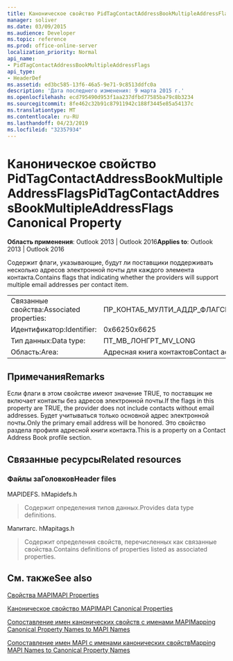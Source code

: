 ```yaml
---
title: Каноническое свойство PidTagContactAddressBookMultipleAddressFlags
manager: soliver
ms.date: 03/09/2015
ms.audience: Developer
ms.topic: reference
ms.prod: office-online-server
localization_priority: Normal
api_name:
- PidTagContactAddressBookMultipleAddressFlags
api_type:
- HeaderDef
ms.assetid: ed3bc585-13f6-46a5-9e71-9c8513ddfc0a
description: 'Дата последнего изменения: 9 марта 2015 г.'
ms.openlocfilehash: ecd795490d953f1aa237dfbd77585ba79c8b3234
ms.sourcegitcommit: 8fe462c32b91c87911942c188f3445e85a54137c
ms.translationtype: MT
ms.contentlocale: ru-RU
ms.lasthandoff: 04/23/2019
ms.locfileid: "32357934"
---
```

# <a name="pidtagcontactaddressbookmultipleaddressflags-canonical-property"></a><span data-ttu-id="bf72b-103">Каноническое свойство PidTagContactAddressBookMultipleAddressFlags</span><span class="sxs-lookup"><span data-stu-id="bf72b-103">PidTagContactAddressBookMultipleAddressFlags Canonical Property</span></span>

  
  
<span data-ttu-id="bf72b-104">**Область применения**: Outlook 2013 | Outlook 2016</span><span class="sxs-lookup"><span data-stu-id="bf72b-104">**Applies to**: Outlook 2013 | Outlook 2016</span></span> 
  
<span data-ttu-id="bf72b-105">Содержит флаги, указывающие, будут ли поставщики поддерживать несколько адресов электронной почты для каждого элемента контакта.</span><span class="sxs-lookup"><span data-stu-id="bf72b-105">Contains flags that indicating whether the providers will support multiple email addresses per contact item.</span></span>
  
|||
|:-----|:-----|
|<span data-ttu-id="bf72b-106">Связанные свойства:</span><span class="sxs-lookup"><span data-stu-id="bf72b-106">Associated properties:</span></span>  <br/> |<span data-ttu-id="bf72b-107">ПР_КОНТАБ_МУЛТИ_АДДР_ФЛАГС</span><span class="sxs-lookup"><span data-stu-id="bf72b-107">PR_CONTAB_MULTI_ADDR_FLAGS</span></span>  <br/> |
|<span data-ttu-id="bf72b-108">Идентификатор:</span><span class="sxs-lookup"><span data-stu-id="bf72b-108">Identifier:</span></span>  <br/> |<span data-ttu-id="bf72b-109">0x6625</span><span class="sxs-lookup"><span data-stu-id="bf72b-109">0x6625</span></span>  <br/> |
|<span data-ttu-id="bf72b-110">Тип данных:</span><span class="sxs-lookup"><span data-stu-id="bf72b-110">Data type:</span></span>  <br/> |<span data-ttu-id="bf72b-111">ПТ_МВ_ЛОНГ</span><span class="sxs-lookup"><span data-stu-id="bf72b-111">PT_MV_LONG</span></span>  <br/> |
|<span data-ttu-id="bf72b-112">Область:</span><span class="sxs-lookup"><span data-stu-id="bf72b-112">Area:</span></span>  <br/> |<span data-ttu-id="bf72b-113">Адресная книга контактов</span><span class="sxs-lookup"><span data-stu-id="bf72b-113">Contact address book</span></span>  <br/> |
   
## <a name="remarks"></a><span data-ttu-id="bf72b-114">Примечания</span><span class="sxs-lookup"><span data-stu-id="bf72b-114">Remarks</span></span>

<span data-ttu-id="bf72b-115">Если флаги в этом свойстве имеют значение TRUE, то поставщик не включает контакты без адресов электронной почты.</span><span class="sxs-lookup"><span data-stu-id="bf72b-115">If the flags in this property are TRUE, the provider does not include contacts without email addresses.</span></span> <span data-ttu-id="bf72b-116">Будет учитываться только основной адрес электронной почты.</span><span class="sxs-lookup"><span data-stu-id="bf72b-116">Only the primary email address will be honored.</span></span> <span data-ttu-id="bf72b-117">Это свойство раздела профиля адресной книги контакта.</span><span class="sxs-lookup"><span data-stu-id="bf72b-117">This is a property on a Contact Address Book profile section.</span></span>
  
## <a name="related-resources"></a><span data-ttu-id="bf72b-118">Связанные ресурсы</span><span class="sxs-lookup"><span data-stu-id="bf72b-118">Related resources</span></span>

### <a name="header-files"></a><span data-ttu-id="bf72b-119">Файлы заГоловков</span><span class="sxs-lookup"><span data-stu-id="bf72b-119">Header files</span></span>

<span data-ttu-id="bf72b-120">MAPIDEFS. h</span><span class="sxs-lookup"><span data-stu-id="bf72b-120">Mapidefs.h</span></span>
  
> <span data-ttu-id="bf72b-121">Содержит определения типов данных.</span><span class="sxs-lookup"><span data-stu-id="bf72b-121">Provides data type definitions.</span></span>
    
<span data-ttu-id="bf72b-122">Мапитагс. h</span><span class="sxs-lookup"><span data-stu-id="bf72b-122">Mapitags.h</span></span>
  
> <span data-ttu-id="bf72b-123">Содержит определения свойств, перечисленных как связанные свойства.</span><span class="sxs-lookup"><span data-stu-id="bf72b-123">Contains definitions of properties listed as associated properties.</span></span>
    
## <a name="see-also"></a><span data-ttu-id="bf72b-124">См. также</span><span class="sxs-lookup"><span data-stu-id="bf72b-124">See also</span></span>



[<span data-ttu-id="bf72b-125">Свойства MAPI</span><span class="sxs-lookup"><span data-stu-id="bf72b-125">MAPI Properties</span></span>](mapi-properties.md)
  
[<span data-ttu-id="bf72b-126">Каноническое свойство MAPI</span><span class="sxs-lookup"><span data-stu-id="bf72b-126">MAPI Canonical Properties</span></span>](mapi-canonical-properties.md)
  
[<span data-ttu-id="bf72b-127">Сопоставление имен канонических свойств с именами MAPI</span><span class="sxs-lookup"><span data-stu-id="bf72b-127">Mapping Canonical Property Names to MAPI Names</span></span>](mapping-canonical-property-names-to-mapi-names.md)
  
[<span data-ttu-id="bf72b-128">Сопоставление имен MAPI с именами канонических свойств</span><span class="sxs-lookup"><span data-stu-id="bf72b-128">Mapping MAPI Names to Canonical Property Names</span></span>](mapping-mapi-names-to-canonical-property-names.md)

